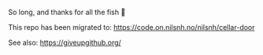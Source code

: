So long, and thanks for all the fish :dolphin:

This repo has been migrated to: https://code.on.nilsnh.no/nilsnh/cellar-door

See also: https://giveupgithub.org/
